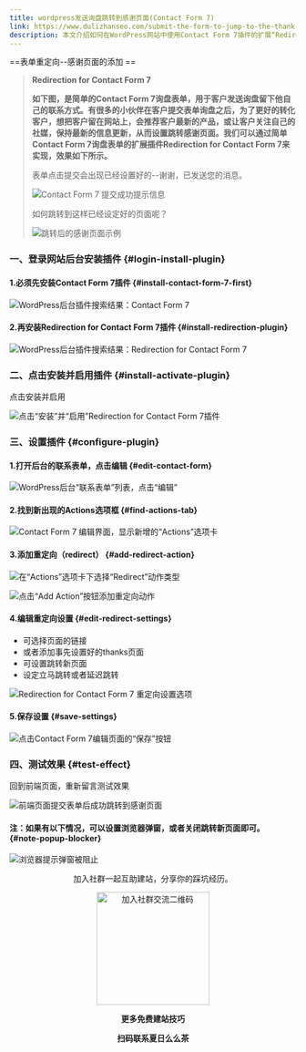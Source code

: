 ```yaml
---
title: wordpress发送询盘跳转到感谢页面(Contact Form 7)
link: https://www.dulizhanseo.com/submit-the-form-to-jump-to-the-thank-you-page
description: 本文介绍如何在WordPress网站中使用Contact Form 7插件的扩展“Redirection for Contact Form 7”，实现在用户提交询盘表单后自动跳转到预设的感谢页面。文章详细说明了插件的安装、启用、设置（添加重定向动作、选择页面、设置跳转方式）以及最终效果测试的步骤。
---
```


==表单重定向--感谢页面的添加 ==

> **Redirection for Contact Form 7**
>
> **如下图，是简单的Contact Form 7询盘表单，用于客户发送询盘留下他自己的联系方式。有很多的小伙伴在客户提交表单询盘之后，为了更好的转化客户，想把客户留在网站上，会推荐客户最新的产品，或让客户关注自己的社媒，保持最新的信息更新，从而设置跳转感谢页面。我们可以通过简单Contact Form 7询盘表单的扩展插件Redirection for Contact Form 7来实现，效果如下所示。**
>
> 表单点击提交会出现已经设置好的--谢谢，已发送您的消息。
>
> ![Contact Form 7 提交成功提示信息](https://cos.files.maozhishi.com/小书匠/1674965774528.png)
>
> 如何跳转到这样已经设定好的页面呢？
>
> ![跳转后的感谢页面示例](https://cos.files.maozhishi.com/小书匠/1674965774531.png)

### 一、登录网站后台安装插件 {#login-install-plugin}

#### 1.必须先安装Contact Form 7插件 {#install-contact-form-7-first}

![WordPress后台插件搜索结果：Contact Form 7](https://cos.files.maozhishi.com/小书匠/1674965774532.png)

#### 2.再安装Redirection for Contact Form 7插件 {#install-redirection-plugin}

![WordPress后台插件搜索结果：Redirection for Contact Form 7](https://cos.files.maozhishi.com/小书匠/1674965774533.png)

### 二、点击安装并启用插件 {#install-activate-plugin}

点击安装并启用

![点击“安装”并“启用”Redirection for Contact Form 7插件](https://cos.files.maozhishi.com/小书匠/1674965774534.png)

### 三、设置插件 {#configure-plugin}

#### 1.打开后台的联系表单，点击编辑 {#edit-contact-form}

![WordPress后台“联系表单”列表，点击“编辑”](https://cos.files.maozhishi.com/小书匠/1674965774535.png)

#### 2.找到新出现的Actions选项框 {#find-actions-tab}

![Contact Form 7 编辑界面，显示新增的“Actions”选项卡](https://cos.files.maozhishi.com/小书匠/1674965774536.png)

#### 3.添加重定向（redirect） {#add-redirect-action}

![在“Actions”选项卡下选择“Redirect”动作类型](https://cos.files.maozhishi.com/小书匠/1674965774537.png)

![点击“Add Action”按钮添加重定向动作](https://cos.files.maozhishi.com/小书匠/1674965774538.png)

#### 4.编辑重定向设置 {#edit-redirect-settings}

- 可选择页面的链接
- 或者添加事先设置好的thanks页面
- 可设置跳转新页面
- 设定立马跳转或者延迟跳转

![Redirection for Contact Form 7 重定向设置选项](https://cos.files.maozhishi.com/小书匠/1674965774539.png)

#### 5.保存设置 {#save-settings}

![点击Contact Form 7编辑页面的“保存”按钮](https://cos.files.maozhishi.com/小书匠/1674965774540.png)

### 四、测试效果 {#test-effect}

回到前端页面，重新留言测试效果

![前端页面提交表单后成功跳转到感谢页面](https://cos.files.maozhishi.com/小书匠/1674965774542.png)

#### 注：如果有以下情况，可以设置浏览器弹窗，或者关闭跳转新页面即可。 {#note-popup-blocker}

![浏览器提示弹窗被阻止](https://cos.files.maozhishi.com/小书匠/1674965774541.png)

<p style="text-align: center;">加入社群一起互助建站，分享你的踩坑经历。</p>
<p style="text-align: center;"><img src="https://cos.files.maozhishi.com/public/attachments/lfx/1670844224159.png" width="198" alt="加入社群交流二维码" /></p>
<p style="text-align: center;"><strong>更多免费建站技巧</strong></p>
<p style="text-align: center;"><strong>扫码联系夏日么么茶</strong></p>
